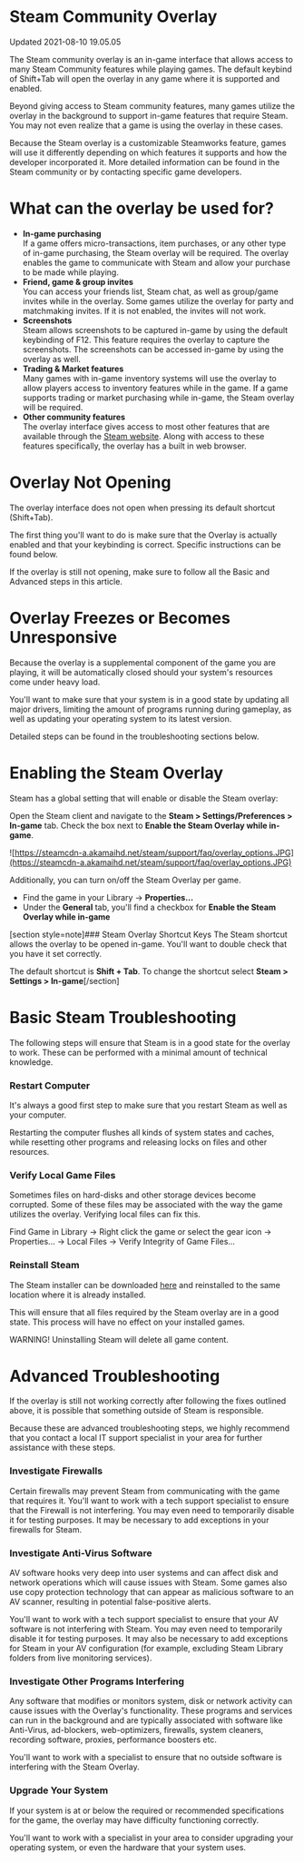 # Steam Community Overlay
Updated 2021-08-10 19.05.05

The Steam community overlay is an in-game interface that allows access to many Steam Community features while playing games. The default keybind of Shift+Tab will open the overlay in any game where it is supported and enabled.  
  
Beyond giving access to Steam community features, many games utilize the overlay in the background to support in-game features that require Steam. You may not even realize that a game is using the overlay in these cases.  
  
Because the Steam overlay is a customizable Steamworks feature, games will use it differently depending on which features it supports and how the developer incorporated it. More detailed information can be found in the Steam community or by contacting specific game developers.  
  
  
# What can the overlay be used for?
  

* **In-game purchasing**  
If a game offers micro-transactions, item purchases, or any other type of in-game purchasing, the Steam overlay will be required. The overlay enables the game to communicate with Steam and allow your purchase to be made while playing.
* **Friend, game & group invites**  
You can access your friends list, Steam chat, as well as group/game invites while in the overlay. Some games utilize the overlay for party and matchmaking invites. If it is not enabled, the invites will not work.
* **Screenshots**  
Steam allows screenshots to be captured in-game by using the default keybinding of F12. This feature requires the overlay to capture the screenshots. The screenshots can be accessed in-game by using the overlay as well.
* **Trading & Market features**  
Many games with in-game inventory systems will use the overlay to allow players access to inventory features while in the game. If a game supports trading or market purchasing while in-game, the Steam overlay will be required.
* **Other community features**  
The overlay interface gives access to most other features that are available through the [Steam website](http://store.steampowered.com/). Along with access to these features specifically, the overlay has a built in web browser.

    
  
# Overlay Not Opening
The overlay interface does not open when pressing its default shortcut (Shift+Tab).  
  
The first thing you'll want to do is make sure that the Overlay is actually enabled and that your keybinding is correct. Specific instructions can be found below.  
  
If the overlay is still not opening, make sure to follow all the Basic and Advanced steps in this article.  
  
  
# Overlay Freezes or Becomes Unresponsive
Because the overlay is a supplemental component of the game you are playing, it will be automatically closed should your system's resources come under heavy load.  
  
You'll want to make sure that your system is in a good state by updating all major drivers, limiting the amount of programs running during gameplay, as well as updating your operating system to its latest version.  
  
Detailed steps can be found in the troubleshooting sections below.  
  
  
# Enabling the Steam Overlay
  
Steam has a global setting that will enable or disable the Steam overlay:  
  
Open the Steam client and navigate to the **Steam > Settings/Preferences > In-game** tab. Check the box next to **Enable the Steam Overlay while in-game**.  
  
![https://steamcdn-a.akamaihd.net/steam/support/faq/overlay_options.JPG](https://steamcdn-a.akamaihd.net/steam/support/faq/overlay_options.JPG)  
  
Additionally, you can turn on/off the Steam Overlay per game.  

* Find the game in your Library -> **Properties...**
* Under the **General** tab, you'll find a checkbox for **Enable the Steam Overlay while in-game**

  
[section style=note]### Steam Overlay Shortcut Keys
The Steam shortcut allows the overlay to be opened in-game. You'll want to double check that you have it set correctly.  
  
The default shortcut is **Shift + Tab**. To change the shortcut select **Steam > Settings > In-game**[/section]  
  
  
# Basic Steam Troubleshooting
The following steps will ensure that Steam is in a good state for the overlay to work. These can be performed with a minimal amount of technical knowledge.  
  
### Restart Computer
It's always a good first step to make sure that you restart Steam as well as your computer.  
  
Restarting the computer flushes all kinds of system states and caches, while resetting other programs and releasing locks on files and other resources.  
  
### Verify Local Game Files
Sometimes files on hard-disks and other storage devices become corrupted. Some of these files may be associated with the way the game utilizes the overlay. Verifying local files can fix this.  
  
Find Game in Library -> Right click the game or select the gear icon -> Properties... -> Local Files -> Verify Integrity of Game Files...  
  
### Reinstall Steam
The Steam installer can be downloaded [here](http://store.steampowered.com/about/) and reinstalled to the same location where it is already installed.  
  
This will ensure that all files required by the Steam overlay are in a good state. This process will have no effect on your installed games.  
  
WARNING! Uninstalling Steam will delete all game content.  
  
  
# Advanced Troubleshooting
If the overlay is still not working correctly after following the fixes outlined above, it is possible that something outside of Steam is responsible.  
  
Because these are advanced troubleshooting steps, we highly recommend that you contact a local IT support specialist in your area for further assistance with these steps.  
  
### Investigate Firewalls
Certain firewalls may prevent Steam from communicating with the game that requires it. You'll want to work with a tech support specialist to ensure that the Firewall is not interfering. You may even need to temporarily disable it for testing purposes. It may be necessary to add exceptions in your firewalls for Steam.  
  
### Investigate Anti-Virus Software
AV software hooks very deep into user systems and can affect disk and network operations which will cause issues with Steam. Some games also use copy protection technology that can appear as malicious software to an AV scanner, resulting in potential false-positive alerts.  
  
You'll want to work with a tech support specialist to ensure that your AV software is not interfering with Steam. You may even need to temporarily disable it for testing purposes. It may also be necessary to add exceptions for Steam in your AV configuration (for example, excluding Steam Library folders from live monitoring services).  
  
### Investigate Other Programs Interfering
Any software that modifies or monitors system, disk or network activity can cause issues with the Overlay's functionality. These programs and services can run in the background and are typically associated with software like Anti-Virus, ad-blockers, web-optimizers, firewalls, system cleaners, recording software, proxies, performance boosters etc.  
  
You'll want to work with a specialist to ensure that no outside software is interfering with the Steam Overlay.  
  
### Upgrade Your System
If your system is at or below the required or recommended specifications for the game, the overlay may have difficulty functioning correctly.  
  
You'll want to work with a specialist in your area to consider upgrading your operating system, or even the hardware that your system uses.